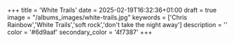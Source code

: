+++
title = 'White Trails'
date = 2025-02-19T16:32:36+01:00
draft = true
image = "/albums_images/white-trails.jpg"
keywords = ['Chris Rainbow','White Trails','soft rock','don't take the night away']
description = ''
color = '#6d9aaf'
secondary_color = '4f7387'
+++
